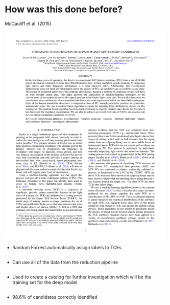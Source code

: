 # How was this done before?

McCauliff et al. (2015)

<div class="grid grid-cols-2 justify-center justify-items-center items-start">
<div>  
<a href="https://iopscience.iop.org/article/10.1088/0004-637X/806/1/6/pdf" target="_blank">
  <img src="/images/autovetter.png" class="max-h-100 shadow-xl hover:shadow-2xl ease-in-out duration-400" />
</a>
</div>
<div class="mt-5 list">

* Random Forrest automatically assign labels to TCEs
* Can use all of the data from the reduction pipeline
* Used to create a catalog for further investigation which will be the training set for the deep model
* 98.6% of candidates correctly identified 

</div>
</div>

<style>
  a {
    border-style: none !important;
  }

  a:hover {
    border-style: none !important;
  }

  .list li{
    margin-bottom: 1.8rem !important;
  }
</style>